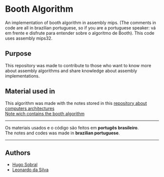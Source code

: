 # Booth Algorithm
An implementation of booth algorithm in assembly mips. (The comments in code are all in brazilian portuguese, so if you are a portuguese speaker: vá em frente e disfrute para entender sobre o algoritmo de Booth).
This code uses assembly mips32.

## Purpose
This repository was made to contribute to those who want to know more about assembly algorithms and share knowledge about assembly implementations.

## Material used in 
This algorithm was made with the notes stored in this [repository about computers architectures](https://github.com/LeoSilvaGomes/Fac/)   
[Note wich contains the booth algorithm](https://github.com/LeoSilvaGomes/Fac/blob/master/aula-10.md) 

___
Os materiais usados e o código são feitos em **portugês brasileiro**.     
The notes and codes was made in **brazilian portuguese**.     

___
## Authors
- [Hugo Sobral](https://github.com/KiSobral/)
- [Leonardo da Silva](https://github.com/LeoSilvaGomes/)
